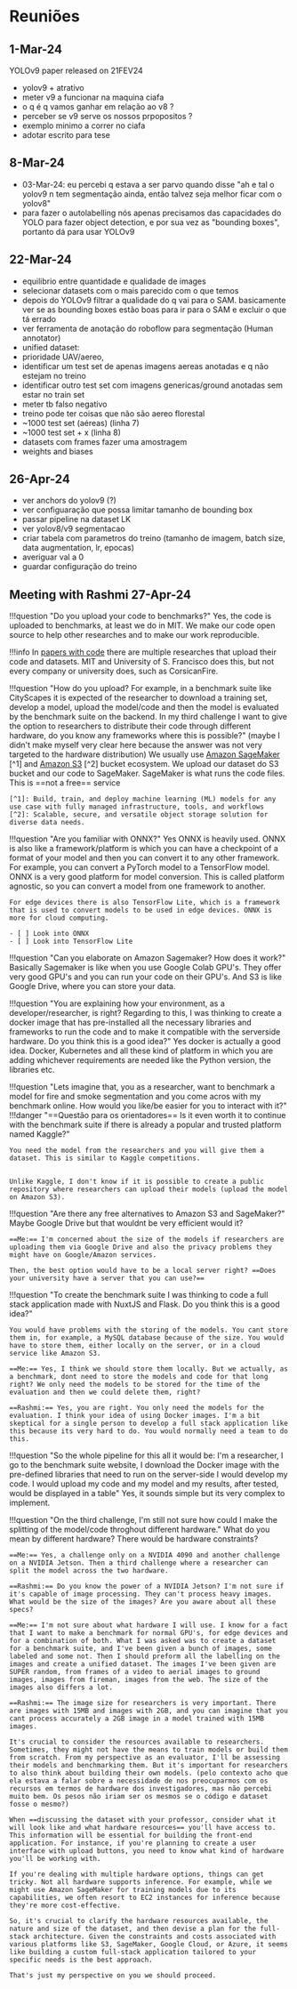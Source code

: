 # Reuniões

## 1-Mar-24

YOLOv9 paper released on 21FEV24

- yolov9 + atrativo
- meter v9 a funcionar na maquina ciafa
- o q é q vamos ganhar em relação ao v8 ?
- perceber se v9 serve os nossos prpopositos ?
- exemplo minimo a correr no ciafa
- adotar escrito para tese

## 8-Mar-24

- 03-Mar-24: eu percebi q estava a ser parvo quando disse "ah e tal o yolov9 n tem segmentação ainda, então talvez seja melhor ficar com o yolov8"
- para fazer o autolabelling nós apenas precisamos das capacidades do YOLO para fazer object detection, e por sua vez as "bounding boxes", portanto dá para usar YOLOv9

## 22-Mar-24

- equilibrio entre quantidade e qualidade de images
- selecionar datasets com o mais parecido com o que temos
- depois do YOLOv9 filtrar a qualidade do q vai para o SAM. basicamente ver se as bounding boxes estão boas para ir para o SAM e excluir o que tá errado
- ver ferramenta de anotação do roboflow para segmentação (Human annotator)
- unified dataset:
- prioridade UAV/aereo,
- identificar um test set de apenas imagens aereas anotadas e q não estejam no treino
- identificar outro test set com imagens genericas/ground anotadas sem estar no train set
- meter tb falso negativo
- treino pode ter coisas que não são aereo florestal
- ~1000 test set (aéreas) (linha 7)
- ~1000 test set + x (linha 8)
- datasets com frames fazer uma amostragem
- weights and biases

## 26-Apr-24 

- ver anchors do yolov9 (?)
- ver configuaração que possa limitar tamanho de bounding box
- passar pipeline na dataset LK 
- ver yolov8/v9 segmentacao
- criar tabela com parametros do treino (tamanho de imagem, batch size, data augmentation, lr, epocas)
- averiguar val a 0
- guardar configuração do treino

## Meeting with Rashmi 27-Apr-24

!!!question "Do you upload your code to benchmarks?"
    Yes, the code is uploaded to benchmarks, at least we do in MIT. We make our code open source to help other researches and to make our work reproducible.

!!!info
    In [papers with code](https://paperswithcode.com/) there are multiple researches that upload their code and datasets. MIT and University of S. Francisco does this, but not every company or university does, such as CorsicanFire.

!!!question "How do you upload? For example, in a benchmark suite like CityScapes it is expected of the researcher to download a training set, develop a model, upload the model/code and then the model is evaluated by the benchmark suite on the backend. In my third challenge I want to give the option to researchers to distribute their code through different hardware, do you know any frameworks where this is possible?"
    (maybe I didn't make myself very clear here because the answer was not very targeted to the hardware distribution)
    We usually use [Amazon SageMaker](https://aws.amazon.com/sagemaker/) [^1] and [Amazon S3](https://aws.amazon.com/s3/) [^2] bucket ecosystem. We upload our dataset do S3 bucket and our code to SageMaker. SageMaker is what runs the code files. This is ==not a free== service 
    
    [^1]: Build, train, and deploy machine learning (ML) models for any use case with fully managed infrastructure, tools, and workflows
    [^2]: Scalable, secure, and versatile object storage solution for diverse data needs.

!!!question "Are you familiar with ONNX?"
    Yes ONNX is heavily used. ONNX is also like a framework/platform is which you can have a checkpoint of a format of your model and then you can convert it to any other framework. For example, you can convert a PyTorch model to a TensorFlow model. ONNX is a very good platform for model conversion. This is called platform agnostic, so you can convert a model from one framework to another.

    For edge devices there is also TensorFlow Lite, which is a framework that is used to convert models to be used in edge devices. ONNX is more for cloud computing.

    - [ ] Look into ONNX
    - [ ] Look into TensorFlow Lite

!!!question "Can you elaborate on Amazon Sagemaker? How does it work?"
    Basically Sagemaker is like when you use Google Colab GPU's. They offer very good GPU's and you can run your code on their GPU's. And S3 is like Google Drive, where you can store your data.

!!!question "You are explaining how your environment, as a developer/researcher, is right? Regarding to this, I was thinking to create a docker image that has pre-installed all the necessary libraries and frameworks to run the code and to make it compatible with the serverside hardware. Do you think this is a good idea?"
    Yes docker is actually a good idea. Docker, Kubernetes and all these kind of platform in which you are adding whichever requirements are needed like the Python version, the libraries etc.

!!!question "Lets imagine that, you as a researcher, want to benchmark a model for fire and smoke segmentation and you come acros with my benchmark online. How would you like/be easier for you to interact with it?" 
    !!!danger "==Questão para os orientadores== Is it even worth it to continue with the benchmark suite if there is already a popular and trusted platform named Kaggle?"
        
    You need the model from the researchers and you will give them a dataset. This is similar to Kaggle competitions. 


    Unlike Kaggle, I don't know if it is possible to create a public repository where researchers can upload their models (upload the model on Amazon S3). 

!!!question "Are there any free alternatives to Amazon S3 and SageMaker?"
    Maybe Google Drive but that wouldnt be very efficient would it?

    ==Me:== I'm concerned about the size of the models if researchers are uploading them via Google Drive and also the privacy problems they might have on Google/Amazon services.

    Then, the best option would have to be a local server right? ==Does your university have a server that you can use?==


!!!question "To create the benchmark suite I was thinking to code a full stack application made with NuxtJS and Flask. Do you think this is a good idea?" 
    
    You would have problems with the storing of the models. You cant store them in, for example, a MySQL database because of the size. You would have to store them, either locally on the server, or in a cloud service like Amazon S3.

    ==Me:== Yes, I think we should store them locally. But we actually, as a benchmark, dont need to store the models and code for that long right? We only need the models to be stored for the time of the evaluation and then we could delete them, right?

    ==Rashmi:== Yes, you are right. You only need the models for the evaluation. I think your idea of using Docker images. I'm a bit skeptical for a single person to develop a full stack application like this because its very hard to do. You would normally need a team to do this. 


!!!question "So the whole pipeline for this all it would be: I'm a researcher, I go to the benchmark suite website, I download the Docker image with the pre-defined libraries that need to run on the server-side I would develop my code. I would upload my code and my model and my results, after tested, would be displayed in a table"
    Yes, it sounds simple but its very complex to implement. 

!!!question "On the third challenge, I'm still not sure how could I make the splitting of the model/code throghout different hardware."
    What do you mean by different hardware? There would be hardware constraints? 

    ==Me:== Yes, a challenge only on a NVIDIA 4090 and another challenge on a NVIDIA Jetson. Then a third challenge where a researcher can split the model across the two hardware.

    ==Rashmi:== Do you know the power of a NVIDIA Jetson? I'm not sure if it's capable of image processing. They can't process heavy images. What would be the size of the images? Are you aware about all these specs?

    ==Me:== I'm not sure about what hardware I will use. I know for a fact that I want to make a benchmark for normal GPU's, for edge devices and for a combination of both. What I was asked was to create a dataset for a benchmark suite, and I've been given a bunch of images, some labeled and some not. Then I should preform all the labelling on the images and create a unified dataset. The images I've been given are SUPER random, from frames of a video to aerial images to ground images, images from fireman, images from the web. The size of the images also differs a lot. 

    ==Rashmi:== The image size for researchers is very important. There are images with 15MB and images with 2GB, and you can imagine that you cant process accurately a 2GB image in a model trained with 15MB images. 

    It's crucial to consider the resources available to researchers. Sometimes, they might not have the means to train models or build them from scratch. From my perspective as an evaluator, I'll be assessing their models and benchmarking them. But it's important for researchers to also think about building their own models. (pelo contexto acho que ela estava a falar sobre a necessidade de nos preocuparmos com os recursos em termos de hardware dos investigadores, mas não percebi muito bem. Os pesos não iriam ser os mesmos se o código e dataset fosse o mesmo?)

    When ==discussing the dataset with your professor, consider what it will look like and what hardware resources== you'll have access to. This information will be essential for building the front-end application. For instance, if you're planning to create a user interface with upload buttons, you need to know what kind of hardware you'll be working with.

    If you're dealing with multiple hardware options, things can get tricky. Not all hardware supports inference. For example, while we might use Amazon SageMaker for training models due to its capabilities, we often resort to EC2 instances for inference because they're more cost-effective.

    So, it's crucial to clarify the hardware resources available, the nature and size of the dataset, and then devise a plan for the full-stack architecture. Given the constraints and costs associated with various platforms like S3, SageMaker, Google Cloud, or Azure, it seems like building a custom full-stack application tailored to your specific needs is the best approach.

    That's just my perspective on you we should proceed.






